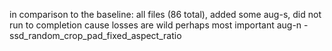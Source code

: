 in comparison to the baseline: all files (86 total), added some aug-s, did not run to completion cause losses are wild
perhaps most important aug-n - ssd_random_crop_pad_fixed_aspect_ratio
